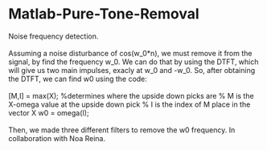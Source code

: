 # Matlab-Pure-Tone-Removal
Noise frequency detection.
<br /><br />
Assuming a noise disturbance of cos(w_0*n), we must remove it from the signal, by find the frequency w_0.
We can do that by using the DTFT, which will give us two main impulses, exacly at w_0 and -w_0.
So, after obtaining the DTFT, we can find w0 using the code:
<br /><br />
[M,I] = max(X); %determines where the upside down picks are
% M is the X-omega value at the upside down pick
% I is the index of M place in the vector X
w0 = omega(I); 
<br /><br />
Then, we made three different filters to remove the w0 frequency. 
In collaboration with Noa Reina.
